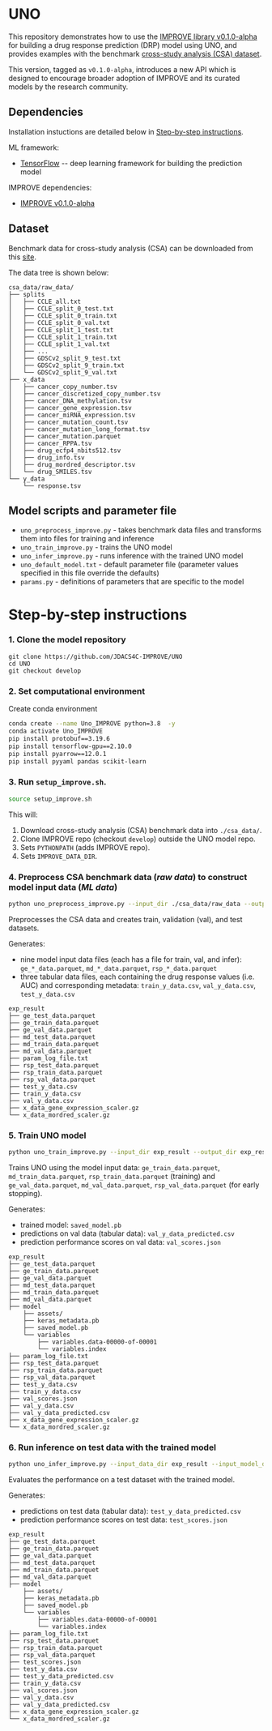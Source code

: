 # UNO

This repository demonstrates how to use the [IMPROVE library v0.1.0-alpha](https://jdacs4c-improve.github.io/docs/v0.1.0-alpha/) for building a drug response prediction (DRP) model using UNO, and provides examples with the benchmark [cross-study analysis (CSA) dataset](https://web.cels.anl.gov/projects/IMPROVE_FTP/candle/public/improve/benchmarks/single_drug_drp/benchmark-data-pilot1/csa_data/).

This version, tagged as `v0.1.0-alpha`, introduces a new API which is designed to encourage broader adoption of IMPROVE and its curated models by the research community.

## Dependencies
Installation instuctions are detailed below in [Step-by-step instructions](#step-by-step-instructions).

ML framework:
+ [TensorFlow](https://www.tensorflow.org/) -- deep learning framework for building the prediction model

IMPROVE dependencies:
+ [IMPROVE v0.1.0-alpha](https://jdacs4c-improve.github.io/docs/v0.1.0-alpha/)


## Dataset
Benchmark data for cross-study analysis (CSA) can be downloaded from this [site](https://web.cels.anl.gov/projects/IMPROVE_FTP/candle/public/improve/benchmarks/single_drug_drp/benchmark-data-pilot1/csa_data/).

The data tree is shown below:
```
csa_data/raw_data/
├── splits
│   ├── CCLE_all.txt
│   ├── CCLE_split_0_test.txt
│   ├── CCLE_split_0_train.txt
│   ├── CCLE_split_0_val.txt
│   ├── CCLE_split_1_test.txt
│   ├── CCLE_split_1_train.txt
│   ├── CCLE_split_1_val.txt
│   ├── ...
│   ├── GDSCv2_split_9_test.txt
│   ├── GDSCv2_split_9_train.txt
│   └── GDSCv2_split_9_val.txt
├── x_data
│   ├── cancer_copy_number.tsv
│   ├── cancer_discretized_copy_number.tsv
│   ├── cancer_DNA_methylation.tsv
│   ├── cancer_gene_expression.tsv
│   ├── cancer_miRNA_expression.tsv
│   ├── cancer_mutation_count.tsv
│   ├── cancer_mutation_long_format.tsv
│   ├── cancer_mutation.parquet
│   ├── cancer_RPPA.tsv
│   ├── drug_ecfp4_nbits512.tsv
│   ├── drug_info.tsv
│   ├── drug_mordred_descriptor.tsv
│   └── drug_SMILES.tsv
└── y_data
    └── response.tsv
```

## Model scripts and parameter file
+ `uno_preprocess_improve.py` - takes benchmark data files and transforms them into files for training and inference
+ `uno_train_improve.py` - trains the UNO model
+ `uno_infer_improve.py` - runs inference with the trained UNO model
+ `uno_default_model.txt` - default parameter file (parameter values specified in this file override the defaults)
+ `params.py` - definitions of parameters that are specific to the model

# Step-by-step instructions

### 1. Clone the model repository
```
git clone https://github.com/JDACS4C-IMPROVE/UNO
cd UNO
git checkout develop
```


### 2. Set computational environment
Create conda environment
```bash
conda create --name Uno_IMPROVE python=3.8  -y
conda activate Uno_IMPROVE
pip install protobuf==3.19.6
pip install tensorflow-gpu==2.10.0
pip install pyarrow==12.0.1
pip install pyyaml pandas scikit-learn
```

### 3. Run `setup_improve.sh`.
```bash
source setup_improve.sh
```

This will:
1. Download cross-study analysis (CSA) benchmark data into `./csa_data/`.
2. Clone IMPROVE repo (checkout `develop`) outside the UNO model repo.
3. Sets `PYTHONPATH` (adds IMPROVE repo).
4. Sets `IMPROVE_DATA_DIR`.


### 4. Preprocess CSA benchmark data (_raw data_) to construct model input data (_ML data_)
```bash
python uno_preprocess_improve.py --input_dir ./csa_data/raw_data --output_dir exp_result
```

Preprocesses the CSA data and creates train, validation (val), and test datasets.

Generates:
* nine model input data files (each has a file for train, val, and infer): `ge_*_data.parquet`, `md_*_data.parquet`, `rsp_*_data.parquet`
* three tabular data files, each containing the drug response values (i.e. AUC) and corresponding metadata: `train_y_data.csv`, `val_y_data.csv`, `test_y_data.csv`

```
exp_result
├── ge_test_data.parquet
├── ge_train_data.parquet
├── ge_val_data.parquet
├── md_test_data.parquet
├── md_train_data.parquet
├── md_val_data.parquet
├── param_log_file.txt
├── rsp_test_data.parquet
├── rsp_train_data.parquet
├── rsp_val_data.parquet
├── test_y_data.csv
├── train_y_data.csv
├── val_y_data.csv
├── x_data_gene_expression_scaler.gz
└── x_data_mordred_scaler.gz
```

### 5. Train UNO model
```bash
python uno_train_improve.py --input_dir exp_result --output_dir exp_result
```

Trains UNO using the model input data: `ge_train_data.parquet`, `md_train_data.parquet`, `rsp_train_data.parquet` (training) and `ge_val_data.parquet`, `md_val_data.parquet`, `rsp_val_data.parquet` (for early stopping).

Generates:
* trained model: `saved_model.pb`
* predictions on val data (tabular data): `val_y_data_predicted.csv`
* prediction performance scores on val data: `val_scores.json`

```
exp_result
├── ge_test_data.parquet
├── ge_train_data.parquet
├── ge_val_data.parquet
├── md_test_data.parquet
├── md_train_data.parquet
├── md_val_data.parquet
├── model
    ├── assets/
    ├── keras_metadata.pb
    ├── saved_model.pb
    └── variables
        ├── variables.data-00000-of-00001
        └── variables.index
├── param_log_file.txt
├── rsp_test_data.parquet
├── rsp_train_data.parquet
├── rsp_val_data.parquet
├── test_y_data.csv
├── train_y_data.csv
├── val_scores.json
├── val_y_data.csv
├── val_y_data_predicted.csv
├── x_data_gene_expression_scaler.gz
└── x_data_mordred_scaler.gz
```

### 6. Run inference on test data with the trained model
```bash
python uno_infer_improve.py --input_data_dir exp_result --input_model_dir exp_result --output_dir exp_result --calc_infer_score true
```

Evaluates the performance on a test dataset with the trained model.

Generates:
* predictions on test data (tabular data): `test_y_data_predicted.csv`
* prediction performance scores on test data: `test_scores.json`
```
exp_result
├── ge_test_data.parquet
├── ge_train_data.parquet
├── ge_val_data.parquet
├── md_test_data.parquet
├── md_train_data.parquet
├── md_val_data.parquet
├── model
    ├── assets/
    ├── keras_metadata.pb
    ├── saved_model.pb
    └── variables
        ├── variables.data-00000-of-00001
        └── variables.index
├── param_log_file.txt
├── rsp_test_data.parquet
├── rsp_train_data.parquet
├── rsp_val_data.parquet
├── test_scores.json
├── test_y_data.csv
├── test_y_data_predicted.csv
├── train_y_data.csv
├── val_scores.json
├── val_y_data.csv
├── val_y_data_predicted.csv
├── x_data_gene_expression_scaler.gz
└── x_data_mordred_scaler.gz
```
